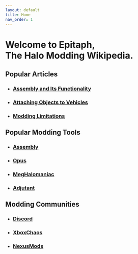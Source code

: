 ```yaml
---
layout: default
title: Home
nav_order: 1
---
```

# Welcome to Epitaph,<br>The Halo Modding Wikipedia.

## Popular Articles

* ### [Assembly and Its Functionality](docs/Tools/Assembly/Assembly/#assembly-and-its-functionality)
* ### [Attaching Objects to Vehicles](docs/Halo/Reach/Attaching%20Objects%20to%20Vehicles/)
* ### [Modding Limitations](docs/Halo/Reach/Modding%20Limitations/)

## Popular Modding Tools

* ###  [Assembly](docs/Tools/Assembly/Assembly/)
* ###  [Opus](docs/Tools/Opus/Opus/)
* ###  [MegHalomaniac](docs/Tools/MegHalomaniac/MegHalomaniac/)
* ###  [Adjutant](docs/Tools/Adjutant/Adjutant/)

## Modding Communities

* ### [Discord](https://discord.gg/halomods)
* ### [XboxChaos](https://www.xboxchaos.com)
* ### [NexusMods](https://www.nexusmods.com/)
